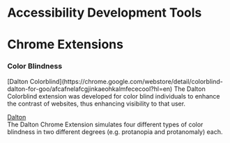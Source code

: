 Accessibility Development Tools
===============================

# Chrome Extensions

<h3>Color Blindness</h3>
[Dalton Colorblind](https://chrome.google.com/webstore/detail/colorblind-dalton-for-goo/afcafnelafcgjinkaeohkalmfececool?hl=en)  
The Dalton Colorblind extension was developed for color blind individuals to enhance the contrast of websites, thus enhancing visibility to that user.

[Dalton](https://chrome.google.com/webstore/detail/dalton/imknobcnmlabealhbhfhpbfodgbbdnfa?hl=en)  
The Dalton Chrome Extension simulates four different types of color blindness in two different degrees (e.g. protanopia and protanomaly) each.
